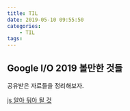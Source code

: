 ```yaml
---
title: TIL
date: 2019-05-10 09:55:50
categories:
    - TIL
tags:
---
```


## Google I/O 2019 볼만한 것들

공유받은 자료들을 정리해보자.

[](https://youtu.be/c0oy0vQKEZE)

[](https://www.youtube.com/watch?v=MbnATLCuKI4&list=WL&index=5&t=0s)

[](https://www.youtube.com/watch?v=k-A2VfuUROg&list=WL&index=6&t=0s)

[](https://www.youtube.com/watch?v=rUUazNIZW7I&list=WL&index=7&t=0s)

[](https://www.youtube.com/watch?v=-xZHWK-vHbQ&list=WL&index=25&t=0s)

[js 알아 둬야 될 것](https://developer.mozilla.org/ko/docs/Web/JavaScript/Reference/Global_Objects/globalThis)
